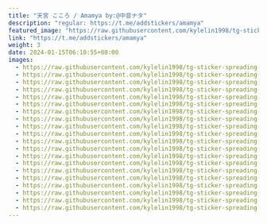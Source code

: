 ```yaml
---
title: "天宮 こころ / Amamya by:@中音ナタ"
description: "regular: https://t.me/addstickers/amamya"
featured_image: "https://raw.githubusercontent.com/kylelin1998/tg-sticker-spreading-worldwide-images/main/img/93d23805-18a1-451e-b373-fe0053621e7b.jpg"
link: "https://t.me/addstickers/amamya"
weight: 3
date: 2024-01-15T06:10:55+08:00
images:
  - https://raw.githubusercontent.com/kylelin1998/tg-sticker-spreading-worldwide-images/main/img/93d23805-18a1-451e-b373-fe0053621e7b.jpg
  - https://raw.githubusercontent.com/kylelin1998/tg-sticker-spreading-worldwide-images/main/img/c5ef3d6b-f334-4c86-a18a-0f281aa321bc.jpg
  - https://raw.githubusercontent.com/kylelin1998/tg-sticker-spreading-worldwide-images/main/img/b8688f59-9660-4f12-a245-ec3eb131d094.jpg
  - https://raw.githubusercontent.com/kylelin1998/tg-sticker-spreading-worldwide-images/main/img/d6c411ac-b5c7-4803-8e92-8b63c7224703.jpg
  - https://raw.githubusercontent.com/kylelin1998/tg-sticker-spreading-worldwide-images/main/img/0eb29440-cb9b-4315-9521-381974778136.jpg
  - https://raw.githubusercontent.com/kylelin1998/tg-sticker-spreading-worldwide-images/main/img/5984d771-dec7-40be-a171-1df0854cee08.jpg
  - https://raw.githubusercontent.com/kylelin1998/tg-sticker-spreading-worldwide-images/main/img/f47a4418-983d-4aff-b80d-c7d8f4698baf.jpg
  - https://raw.githubusercontent.com/kylelin1998/tg-sticker-spreading-worldwide-images/main/img/bfe1db36-5f84-4a79-b7eb-9b9c21d4fb86.jpg
  - https://raw.githubusercontent.com/kylelin1998/tg-sticker-spreading-worldwide-images/main/img/99547801-bb56-4f5c-a9e0-68cd01819eb7.jpg
  - https://raw.githubusercontent.com/kylelin1998/tg-sticker-spreading-worldwide-images/main/img/92500f57-3aed-4d54-b4db-77eff4670755.jpg
  - https://raw.githubusercontent.com/kylelin1998/tg-sticker-spreading-worldwide-images/main/img/49f36bec-2b9b-44f2-8259-2ae705c6df23.jpg
  - https://raw.githubusercontent.com/kylelin1998/tg-sticker-spreading-worldwide-images/main/img/1d4ac1dc-d89c-4382-b207-f7b72e059595.jpg
  - https://raw.githubusercontent.com/kylelin1998/tg-sticker-spreading-worldwide-images/main/img/afc13103-ed0e-4399-ba0d-70470d2b19e8.jpg
  - https://raw.githubusercontent.com/kylelin1998/tg-sticker-spreading-worldwide-images/main/img/75f057b7-981a-4e75-902d-01f8226da28a.jpg
  - https://raw.githubusercontent.com/kylelin1998/tg-sticker-spreading-worldwide-images/main/img/cc08feb7-b67a-4636-b27b-847c9ebccfed.jpg
  - https://raw.githubusercontent.com/kylelin1998/tg-sticker-spreading-worldwide-images/main/img/743a6453-a009-43a4-b41e-aefeecb319d7.jpg
  - https://raw.githubusercontent.com/kylelin1998/tg-sticker-spreading-worldwide-images/main/img/c3cffe10-c296-456d-ac01-e220a8033ba4.jpg
  - https://raw.githubusercontent.com/kylelin1998/tg-sticker-spreading-worldwide-images/main/img/f5221d2b-930b-4c8f-9fd0-908249d73c23.jpg
  - https://raw.githubusercontent.com/kylelin1998/tg-sticker-spreading-worldwide-images/main/img/b0bafb27-4a5c-409b-8eda-f17afbd7300b.jpg
  - https://raw.githubusercontent.com/kylelin1998/tg-sticker-spreading-worldwide-images/main/img/ad262382-28f4-4a6e-a4fb-f27ce0c3ea26.jpg
---
```

